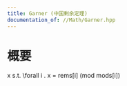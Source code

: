 ```yaml
---
title: Garner (中国剰余定理)
documentation_of: //Math/Garner.hpp
---
```


# 概要  
x s.t. \forall i . x = rems[i] (mod mods[i])  
